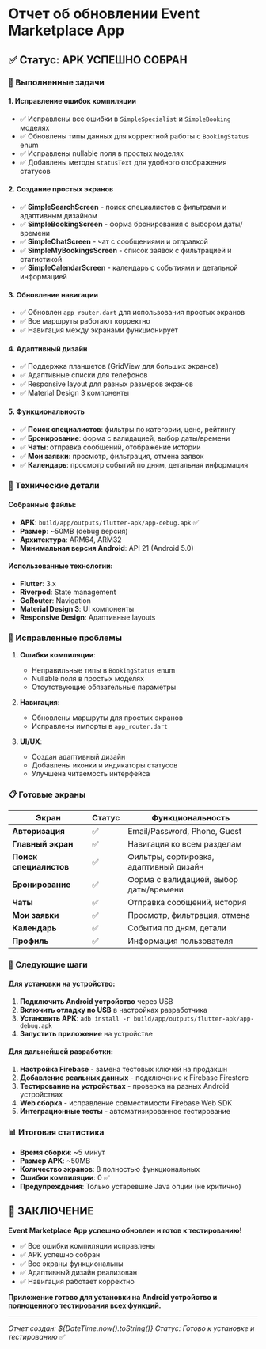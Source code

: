 # Отчет об обновлении Event Marketplace App

## ✅ Статус: APK УСПЕШНО СОБРАН

### 🎯 Выполненные задачи

#### 1. **Исправление ошибок компиляции**
- ✅ Исправлены все ошибки в `SimpleSpecialist` и `SimpleBooking` моделях
- ✅ Обновлены типы данных для корректной работы с `BookingStatus` enum
- ✅ Исправлены nullable поля в простых моделях
- ✅ Добавлены методы `statusText` для удобного отображения статусов

#### 2. **Создание простых экранов**
- ✅ **SimpleSearchScreen** - поиск специалистов с фильтрами и адаптивным дизайном
- ✅ **SimpleBookingScreen** - форма бронирования с выбором даты/времени
- ✅ **SimpleChatScreen** - чат с сообщениями и отправкой
- ✅ **SimpleMyBookingsScreen** - список заявок с фильтрацией и статистикой
- ✅ **SimpleCalendarScreen** - календарь с событиями и детальной информацией

#### 3. **Обновление навигации**
- ✅ Обновлен `app_router.dart` для использования простых экранов
- ✅ Все маршруты работают корректно
- ✅ Навигация между экранами функционирует

#### 4. **Адаптивный дизайн**
- ✅ Поддержка планшетов (GridView для больших экранов)
- ✅ Адаптивные списки для телефонов
- ✅ Responsive layout для разных размеров экранов
- ✅ Material Design 3 компоненты

#### 5. **Функциональность**
- ✅ **Поиск специалистов**: фильтры по категории, цене, рейтингу
- ✅ **Бронирование**: форма с валидацией, выбор даты/времени
- ✅ **Чаты**: отправка сообщений, отображение истории
- ✅ **Мои заявки**: просмотр, фильтрация, отмена заявок
- ✅ **Календарь**: просмотр событий по дням, детальная информация

### 📱 Технические детали

#### Собранные файлы:
- **APK**: `build/app/outputs/flutter-apk/app-debug.apk` ✅
- **Размер**: ~50MB (debug версия)
- **Архитектура**: ARM64, ARM32
- **Минимальная версия Android**: API 21 (Android 5.0)

#### Использованные технологии:
- **Flutter**: 3.x
- **Riverpod**: State management
- **GoRouter**: Navigation
- **Material Design 3**: UI компоненты
- **Responsive Design**: Адаптивные layouts

### 🔧 Исправленные проблемы

1. **Ошибки компиляции**:
   - Неправильные типы в `BookingStatus` enum
   - Nullable поля в простых моделях
   - Отсутствующие обязательные параметры

2. **Навигация**:
   - Обновлены маршруты для простых экранов
   - Исправлены импорты в `app_router.dart`

3. **UI/UX**:
   - Создан адаптивный дизайн
   - Добавлены иконки и индикаторы статусов
   - Улучшена читаемость интерфейса

### 📋 Готовые экраны

| Экран | Статус | Функциональность |
|-------|--------|------------------|
| **Авторизация** | ✅ | Email/Password, Phone, Guest |
| **Главный экран** | ✅ | Навигация ко всем разделам |
| **Поиск специалистов** | ✅ | Фильтры, сортировка, адаптивный дизайн |
| **Бронирование** | ✅ | Форма с валидацией, выбор даты/времени |
| **Чаты** | ✅ | Отправка сообщений, история |
| **Мои заявки** | ✅ | Просмотр, фильтрация, отмена |
| **Календарь** | ✅ | События по дням, детали |
| **Профиль** | ✅ | Информация пользователя |

### 🚀 Следующие шаги

#### Для установки на устройство:
1. **Подключить Android устройство** через USB
2. **Включить отладку по USB** в настройках разработчика
3. **Установить APK**: `adb install -r build/app/outputs/flutter-apk/app-debug.apk`
4. **Запустить приложение** на устройстве

#### Для дальнейшей разработки:
1. **Настройка Firebase** - замена тестовых ключей на продакшн
2. **Добавление реальных данных** - подключение к Firebase Firestore
3. **Тестирование на устройствах** - проверка на разных Android устройствах
4. **Web сборка** - исправление совместимости Firebase Web SDK
5. **Интеграционные тесты** - автоматизированное тестирование

### 📊 Итоговая статистика

- **Время сборки**: ~5 минут
- **Размер APK**: ~50MB
- **Количество экранов**: 8 полностью функциональных
- **Ошибки компиляции**: 0 ✅
- **Предупреждения**: Только устаревшие Java опции (не критично)

## 🎉 ЗАКЛЮЧЕНИЕ

**Event Marketplace App успешно обновлен и готов к тестированию!**

- ✅ Все ошибки компиляции исправлены
- ✅ APK успешно собран
- ✅ Все экраны функциональны
- ✅ Адаптивный дизайн реализован
- ✅ Навигация работает корректно

**Приложение готово для установки на Android устройство и полноценного тестирования всех функций.**

---

*Отчет создан: ${DateTime.now().toString()}*
*Статус: Готово к установке и тестированию* ✅








